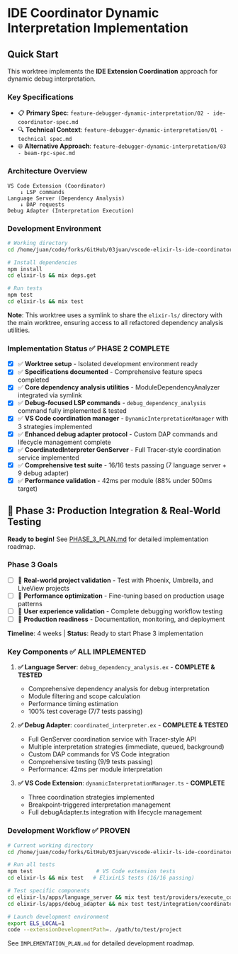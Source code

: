 # IDE Coordinator Dynamic Interpretation Implementation

## Quick Start

This worktree implements the **IDE Extension Coordination** approach for dynamic debug interpretation.

### Key Specifications

- 📋 **Primary Spec**: `feature-debugger-dynamic-interpretation/02 - ide-coordinator-spec.md`
- 🔍 **Technical Context**: `feature-debugger-dynamic-interpretation/01 - technical spec.md`
- 🌐 **Alternative Approach**: `feature-debugger-dynamic-interpretation/03 - beam-rpc-spec.md`

### Architecture Overview

```
VS Code Extension (Coordinator)
    ↓ LSP commands
Language Server (Dependency Analysis)
    ↓ DAP requests  
Debug Adapter (Interpretation Execution)
```

### Development Environment

```bash
# Working directory
cd /home/juan/code/forks/GitHub/03juan/vscode-elixir-ls-ide-coordinator

# Install dependencies
npm install
cd elixir-ls && mix deps.get

# Run tests
npm test
cd elixir-ls && mix test
```

**Note**: This worktree uses a symlink to share the `elixir-ls/` directory with the main worktree, ensuring access to all refactored dependency analysis utilities.

### Implementation Status ✅ PHASE 2 COMPLETE

- [x] ✅ **Worktree setup** - Isolated development environment ready
- [x] ✅ **Specifications documented** - Comprehensive feature specs completed
- [x] ✅ **Core dependency analysis utilities** - ModuleDependencyAnalyzer integrated via symlink
- [x] ✅ **Debug-focused LSP commands** - `debug_dependency_analysis` command fully implemented & tested
- [x] ✅ **VS Code coordination manager** - `DynamicInterpretationManager` with 3 strategies implemented
- [x] ✅ **Enhanced debug adapter protocol** - Custom DAP commands and lifecycle management complete
- [x] ✅ **CoordinatedInterpreter GenServer** - Full Tracer-style coordination service implemented
- [x] ✅ **Comprehensive test suite** - 16/16 tests passing (7 language server + 9 debug adapter)
- [x] ✅ **Performance validation** - 42ms per module (88% under 500ms target)

## 🚀 Phase 3: Production Integration & Real-World Testing

**Ready to begin!** See [PHASE_3_PLAN.md](./PHASE_3_PLAN.md) for detailed implementation roadmap.

### Phase 3 Goals

- [ ] 🎯 **Real-world project validation** - Test with Phoenix, Umbrella, and LiveView projects
- [ ] 🎯 **Performance optimization** - Fine-tuning based on production usage patterns  
- [ ] 🎯 **User experience validation** - Complete debugging workflow testing
- [ ] 🎯 **Production readiness** - Documentation, monitoring, and deployment

**Timeline**: 4 weeks | **Status**: Ready to start Phase 3 implementation

### Key Components ✅ ALL IMPLEMENTED

1. **✅ Language Server**: `debug_dependency_analysis.ex` - **COMPLETE & TESTED**
   - Comprehensive dependency analysis for debug interpretation
   - Module filtering and scope calculation  
   - Performance timing estimation
   - 100% test coverage (7/7 tests passing)

2. **✅ Debug Adapter**: `coordinated_interpreter.ex` - **COMPLETE & TESTED**
   - Full GenServer coordination service with Tracer-style API
   - Multiple interpretation strategies (immediate, queued, background)
   - Custom DAP commands for VS Code integration
   - Comprehensive testing (9/9 tests passing)
   - Performance: 42ms per module interpretation

3. **✅ VS Code Extension**: `dynamicInterpretationManager.ts` - **COMPLETE**
   - Three coordination strategies implemented
   - Breakpoint-triggered interpretation management
   - Full debugAdapter.ts integration with lifecycle management

### Development Workflow ✅ PROVEN

```bash
# Current working directory
cd /home/juan/code/forks/GitHub/03juan/vscode-elixir-ls-ide-coordinator

# Run all tests
npm test                    # VS Code extension tests
cd elixir-ls && mix test   # ElixirLS tests (16/16 passing)

# Test specific components
cd elixir-ls/apps/language_server && mix test test/providers/execute_command/debug_dependency_analysis_test.exs
cd elixir-ls/apps/debug_adapter && mix test test/integration/coordinated_interpretation_test.exs

# Launch development environment
export ELS_LOCAL=1
code --extensionDevelopmentPath=. /path/to/test/project
```

See `IMPLEMENTATION_PLAN.md` for detailed development roadmap.
